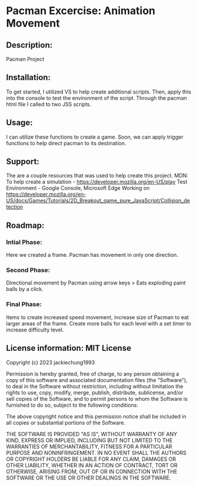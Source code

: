 # Pacman Excercise: Animation Movement
## Description: 
Pacman Project
## Installation: 
To get started, I utilized VS to help create additional scripts. Then, apply this into the console to test the environment of the script. Through the pacman html file I called to two JSS scripts. 
## Usage: 
I can utilize these functions to create a game. Soon, we can apply trigger functions to help direct pacman to its destination. 
## Support: 
The are a couple resources that was used to help create this project. 
MDN: To help create a simulation - https://developer.mozilla.org/en-US/play
Test Environment - Google Console, Microsoft Edge
Working on https://developer.mozilla.org/en-US/docs/Games/Tutorials/2D_Breakout_game_pure_JavaScript/Collision_detection
## Roadmap: 
### Intial Phase: 
Here we created a frame. Pacman has movement in only one direction. 
### Second Phase: 
Directional movement by Pacman using arrow keys > Eats exploding paint balls by a click. 
### Final Phase: 
Items to create increased speed movement, increase size of Pacman to eat larger areas of the frame. Create more balls for each level with a set timer to increase difficulty level. 
## License information: MIT License
Copyright (c) 2023 jackiechung1993

Permission is hereby granted, free of charge, to any person obtaining a copy of this software and associated documentation files (the "Software"), to deal in the Software without restriction, including without limitation the rights to use, copy, modify, merge, publish, distribute, sublicense, and/or sell copies of the Software, and to permit persons to whom the Software is furnished to do so, subject to the following conditions:

The above copyright notice and this permission notice shall be included in all copies or substantial portions of the Software.

THE SOFTWARE IS PROVIDED "AS IS", WITHOUT WARRANTY OF ANY KIND, EXPRESS OR IMPLIED, INCLUDING BUT NOT LIMITED TO THE WARRANTIES OF MERCHANTABILITY, FITNESS FOR A PARTICULAR PURPOSE AND NONINFRINGEMENT. IN NO EVENT SHALL THE AUTHORS OR COPYRIGHT HOLDERS BE LIABLE FOR ANY CLAIM, DAMAGES OR OTHER LIABILITY, WHETHER IN AN ACTION OF CONTRACT, TORT OR OTHERWISE, ARISING FROM, OUT OF OR IN CONNECTION WITH THE SOFTWARE OR THE USE OR OTHER DEALINGS IN THE SOFTWARE.

